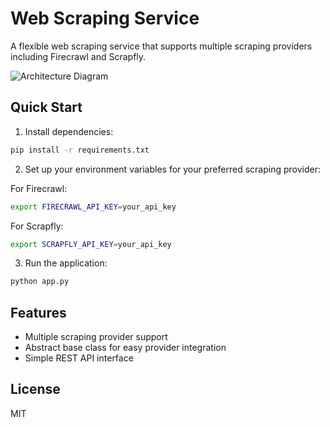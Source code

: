 # Web Scraping Service

A flexible web scraping service that supports multiple scraping providers including Firecrawl and Scrapfly.

![Architecture Diagram](assets/images/architecture.png)

## Quick Start

1. Install dependencies:
```bash
pip install -r requirements.txt
```

2. Set up your environment variables for your preferred scraping provider:

For Firecrawl:
```bash
export FIRECRAWL_API_KEY=your_api_key
```

For Scrapfly:
```bash
export SCRAPFLY_API_KEY=your_api_key
```

3. Run the application:
```bash
python app.py
```

## Features

- Multiple scraping provider support
- Abstract base class for easy provider integration
- Simple REST API interface

## License

MIT
